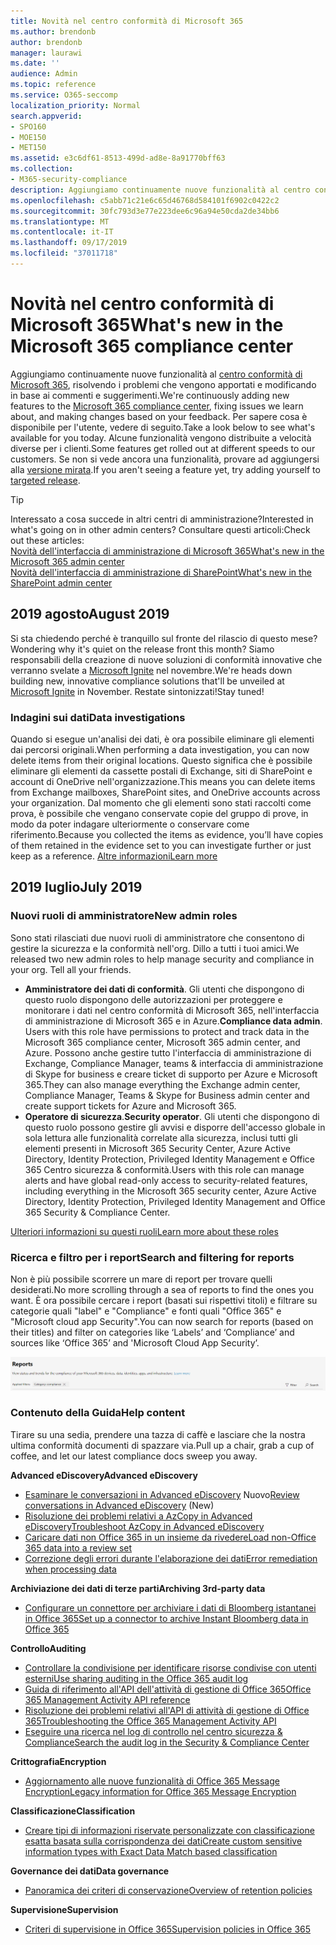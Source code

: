 ```yaml
---
title: Novità nel centro conformità di Microsoft 365
ms.author: brendonb
author: brendonb
manager: laurawi
ms.date: ''
audience: Admin
ms.topic: reference
ms.service: O365-seccomp
localization_priority: Normal
search.appverid:
- SPO160
- MOE150
- MET150
ms.assetid: e3c6df61-8513-499d-ad8e-8a91770bff63
ms.collection:
- M365-security-compliance
description: Aggiungiamo continuamente nuove funzionalità al centro conformità di Microsoft 365, risolvendo i problemi che vengono apportati e modificando in base ai commenti e suggerimenti. Scoprire cosa è stato fino a questo mese.
ms.openlocfilehash: c5abb71c21e6c65d46768d584101f6902c0422c2
ms.sourcegitcommit: 30fc793d3e77e223dee6c96a94e50cda2de34bb6
ms.translationtype: MT
ms.contentlocale: it-IT
ms.lasthandoff: 09/17/2019
ms.locfileid: "37011718"
---
```

# <a name="whats-new-in-the-microsoft-365-compliance-center"></a><span data-ttu-id="11b98-104">Novità nel centro conformità di Microsoft 365</span><span class="sxs-lookup"><span data-stu-id="11b98-104">What's new in the Microsoft 365 compliance center</span></span>

<span data-ttu-id="11b98-105">Aggiungiamo continuamente nuove funzionalità al [centro conformità di Microsoft 365](microsoft-365-compliance-center.md), risolvendo i problemi che vengono apportati e modificando in base ai commenti e suggerimenti.</span><span class="sxs-lookup"><span data-stu-id="11b98-105">We're continuously adding new features to the [Microsoft 365 compliance center](microsoft-365-compliance-center.md), fixing issues we learn about, and making changes based on your feedback.</span></span> <span data-ttu-id="11b98-106">Per sapere cosa è disponibile per l'utente, vedere di seguito.</span><span class="sxs-lookup"><span data-stu-id="11b98-106">Take a look below to see what's available for you today.</span></span> <span data-ttu-id="11b98-107">Alcune funzionalità vengono distribuite a velocità diverse per i clienti.</span><span class="sxs-lookup"><span data-stu-id="11b98-107">Some features get rolled out at different speeds to our customers.</span></span> <span data-ttu-id="11b98-108">Se non si vede ancora una funzionalità, provare ad aggiungersi alla [versione mirata](https://docs.microsoft.com/office365/admin/manage/release-options-in-office-365).</span><span class="sxs-lookup"><span data-stu-id="11b98-108">If you aren't seeing a feature yet, try adding yourself to [targeted release](https://docs.microsoft.com/office365/admin/manage/release-options-in-office-365).</span></span>

> [!TIP]
> <span data-ttu-id="11b98-109">Interessato a cosa succede in altri centri di amministrazione?</span><span class="sxs-lookup"><span data-stu-id="11b98-109">Interested in what's going on in other admin centers?</span></span> <span data-ttu-id="11b98-110">Consultare questi articoli:</span><span class="sxs-lookup"><span data-stu-id="11b98-110">Check out these articles:</span></span><br>[<span data-ttu-id="11b98-111">Novità dell'interfaccia di amministrazione di Microsoft 365</span><span class="sxs-lookup"><span data-stu-id="11b98-111">What's new in the Microsoft 365 admin center</span></span>](https://docs.microsoft.com/office365/admin/whats-new-in-preview?view=o365-worldwide)<br>[<span data-ttu-id="11b98-112">Novità dell'interfaccia di amministrazione di SharePoint</span><span class="sxs-lookup"><span data-stu-id="11b98-112">What's new in the SharePoint admin center</span></span>](https://docs.microsoft.com/sharepoint/what-s-new-in-admin-center)

## <a name="august-2019"></a><span data-ttu-id="11b98-113">2019 agosto</span><span class="sxs-lookup"><span data-stu-id="11b98-113">August 2019</span></span>

<span data-ttu-id="11b98-114">Si sta chiedendo perché è tranquillo sul fronte del rilascio di questo mese?</span><span class="sxs-lookup"><span data-stu-id="11b98-114">Wondering why it's quiet on the release front this month?</span></span> <span data-ttu-id="11b98-115">Siamo responsabili della creazione di nuove soluzioni di conformità innovative che verranno svelate a [Microsoft Ignite](https://www.microsoft.com/ignite) nel novembre.</span><span class="sxs-lookup"><span data-stu-id="11b98-115">We're heads down building new, innovative compliance solutions that'll be unveiled at [Microsoft Ignite](https://www.microsoft.com/ignite) in November.</span></span> <span data-ttu-id="11b98-116">Restate sintonizzati!</span><span class="sxs-lookup"><span data-stu-id="11b98-116">Stay tuned!</span></span>

### <a name="data-investigations"></a><span data-ttu-id="11b98-117">Indagini sui dati</span><span class="sxs-lookup"><span data-stu-id="11b98-117">Data investigations</span></span>

<span data-ttu-id="11b98-118">Quando si esegue un'analisi dei dati, è ora possibile eliminare gli elementi dai percorsi originali.</span><span class="sxs-lookup"><span data-stu-id="11b98-118">When performing a data investigation, you can now delete items from their original locations.</span></span> <span data-ttu-id="11b98-119">Questo significa che è possibile eliminare gli elementi da cassette postali di Exchange, siti di SharePoint e account di OneDrive nell'organizzazione.</span><span class="sxs-lookup"><span data-stu-id="11b98-119">This means you can delete items from Exchange mailboxes, SharePoint sites, and OneDrive accounts across your organization.</span></span> <span data-ttu-id="11b98-120">Dal momento che gli elementi sono stati raccolti come prova, è possibile che vengano conservate copie del gruppo di prove, in modo da poter indagare ulteriormente o conservare come riferimento.</span><span class="sxs-lookup"><span data-stu-id="11b98-120">Because you collected the items as evidence, you’ll have copies of them retained in the evidence set to you can investigate further or just keep as a reference.</span></span> [<span data-ttu-id="11b98-121">Altre informazioni</span><span class="sxs-lookup"><span data-stu-id="11b98-121">Learn more</span></span>](datainvestigations/delete-items-from-original-locations.md)

## <a name="july-2019"></a><span data-ttu-id="11b98-122">2019 luglio</span><span class="sxs-lookup"><span data-stu-id="11b98-122">July 2019</span></span>

### <a name="new-admin-roles"></a><span data-ttu-id="11b98-123">Nuovi ruoli di amministratore</span><span class="sxs-lookup"><span data-stu-id="11b98-123">New admin roles</span></span>

<span data-ttu-id="11b98-124">Sono stati rilasciati due nuovi ruoli di amministratore che consentono di gestire la sicurezza e la conformità nell'org. Dillo a tutti i tuoi amici.</span><span class="sxs-lookup"><span data-stu-id="11b98-124">We released two new admin roles to help manage security and compliance in your org. Tell all your friends.</span></span>

- <span data-ttu-id="11b98-125">**Amministratore dei dati di conformità**. Gli utenti che dispongono di questo ruolo dispongono delle autorizzazioni per proteggere e monitorare i dati nel centro conformità di Microsoft 365, nell'interfaccia di amministrazione di Microsoft 365 e in Azure.</span><span class="sxs-lookup"><span data-stu-id="11b98-125">**Compliance data admin**. Users with this role have permissions to protect and track data in the Microsoft 365 compliance center, Microsoft 365 admin center, and Azure.</span></span> <span data-ttu-id="11b98-126">Possono anche gestire tutto l'interfaccia di amministrazione di Exchange, Compliance Manager, teams & interfaccia di amministrazione di Skype for business e creare ticket di supporto per Azure e Microsoft 365.</span><span class="sxs-lookup"><span data-stu-id="11b98-126">They can also manage everything the Exchange admin center, Compliance Manager, Teams & Skype for Business admin center and create support tickets for Azure and Microsoft 365.</span></span>
- <span data-ttu-id="11b98-127">**Operatore di sicurezza**.</span><span class="sxs-lookup"><span data-stu-id="11b98-127">**Security operator**.</span></span> <span data-ttu-id="11b98-128">Gli utenti che dispongono di questo ruolo possono gestire gli avvisi e disporre dell'accesso globale in sola lettura alle funzionalità correlate alla sicurezza, inclusi tutti gli elementi presenti in Microsoft 365 Security Center, Azure Active Directory, Identity Protection, Privileged Identity Management e Office 365 Centro sicurezza & conformità.</span><span class="sxs-lookup"><span data-stu-id="11b98-128">Users with this role can manage alerts and have global read-only access to security-related features, including everything in the Microsoft 365 security center, Azure Active Directory, Identity Protection, Privileged Identity Management and Office 365 Security & Compliance Center.</span></span>

[<span data-ttu-id="11b98-129">Ulteriori informazioni su questi ruoli</span><span class="sxs-lookup"><span data-stu-id="11b98-129">Learn more about these roles</span></span>](https://docs.microsoft.com/office365/securitycompliance/permissions-microsoft-365-compliance-security)

### <a name="search-and-filtering-for-reports"></a><span data-ttu-id="11b98-130">Ricerca e filtro per i report</span><span class="sxs-lookup"><span data-stu-id="11b98-130">Search and filtering for reports</span></span>

<span data-ttu-id="11b98-131">Non è più possibile scorrere un mare di report per trovare quelli desiderati.</span><span class="sxs-lookup"><span data-stu-id="11b98-131">No more scrolling through a sea of reports to find the ones you want.</span></span> <span data-ttu-id="11b98-132">È ora possibile cercare i report (basati sui rispettivi titoli) e filtrare su categorie quali "label" e "Compliance" e fonti quali "Office 365" e "Microsoft cloud app Security".</span><span class="sxs-lookup"><span data-stu-id="11b98-132">You can now search for reports (based on their titles) and filter on categories like ‘Labels’ and ‘Compliance’ and sources like ‘Office 365’ and 'Microsoft Cloud App Security’.</span></span>

![Acquisizione dello schermo dei pulsanti di ricerca e del filtro per i report con un filtro applicato](media/mcc_report_filtering.png)

### <a name="help-content"></a><span data-ttu-id="11b98-134">Contenuto della Guida</span><span class="sxs-lookup"><span data-stu-id="11b98-134">Help content</span></span>

<span data-ttu-id="11b98-135">Tirare su una sedia, prendere una tazza di caffè e lasciare che la nostra ultima conformità documenti di spazzare via.</span><span class="sxs-lookup"><span data-stu-id="11b98-135">Pull up a chair, grab a cup of coffee, and let our latest compliance docs sweep you away.</span></span>

<span data-ttu-id="11b98-136">**Advanced eDiscovery**</span><span class="sxs-lookup"><span data-stu-id="11b98-136">**Advanced eDiscovery**</span></span>
- <span data-ttu-id="11b98-137">[Esaminare le conversazioni in Advanced eDiscovery](compliance20/conversation-review-sets.md) Nuovo</span><span class="sxs-lookup"><span data-stu-id="11b98-137">[Review conversations in Advanced eDiscovery](compliance20/conversation-review-sets.md) (New)</span></span>
- [<span data-ttu-id="11b98-138">Risoluzione dei problemi relativi a AzCopy in Advanced eDiscovery</span><span class="sxs-lookup"><span data-stu-id="11b98-138">Troubleshoot AzCopy in Advanced eDiscovery</span></span>](compliance20/troubleshooting-azcopy.md)
- [<span data-ttu-id="11b98-139">Caricare dati non Office 365 in un insieme da rivedere</span><span class="sxs-lookup"><span data-stu-id="11b98-139">Load non-Office 365 data into a review set</span></span>](compliance20/load-non-office365-data.md)
- [<span data-ttu-id="11b98-140">Correzione degli errori durante l'elaborazione dei dati</span><span class="sxs-lookup"><span data-stu-id="11b98-140">Error remediation when processing data</span></span>](compliance20/error-remediation.md)

<span data-ttu-id="11b98-141">**Archiviazione dei dati di terze parti**</span><span class="sxs-lookup"><span data-stu-id="11b98-141">**Archiving 3rd-party data**</span></span>
- [<span data-ttu-id="11b98-142">Configurare un connettore per archiviare i dati di Bloomberg istantanei in Office 365</span><span class="sxs-lookup"><span data-stu-id="11b98-142">Set up a connector to archive Instant Bloomberg data in Office 365</span></span>](archive-instant-bloomberg-data.md)

<span data-ttu-id="11b98-143">**Controllo**</span><span class="sxs-lookup"><span data-stu-id="11b98-143">**Auditing**</span></span>
- [<span data-ttu-id="11b98-144">Controllare la condivisione per identificare risorse condivise con utenti esterni</span><span class="sxs-lookup"><span data-stu-id="11b98-144">Use sharing auditing in the Office 365 audit log</span></span>](use-sharing-auditing.md)
- [<span data-ttu-id="11b98-145">Guida di riferimento all'API dell'attività di gestione di Office 365</span><span class="sxs-lookup"><span data-stu-id="11b98-145">Office 365 Management Activity API reference</span></span>](https://docs.microsoft.com/office/office-365-management-api/office-365-management-activity-api-reference)
- [<span data-ttu-id="11b98-146">Risoluzione dei problemi relativi all'API di attività di gestione di Office 365</span><span class="sxs-lookup"><span data-stu-id="11b98-146">Troubleshooting the Office 365 Management Activity API</span></span>](https://docs.microsoft.com/office/office-365-management-api/troubleshooting-the-office-365-management-activity-api)
- [<span data-ttu-id="11b98-147">Eseguire una ricerca nel log di controllo nel centro sicurezza & Compliance</span><span class="sxs-lookup"><span data-stu-id="11b98-147">Search the audit log in the Security & Compliance Center</span></span>](search-the-audit-log-in-security-and-compliance.md)

<span data-ttu-id="11b98-148">**Crittografia**</span><span class="sxs-lookup"><span data-stu-id="11b98-148">**Encryption**</span></span>
- [<span data-ttu-id="11b98-149">Aggiornamento alle nuove funzionalità di Office 365 Message Encryption</span><span class="sxs-lookup"><span data-stu-id="11b98-149">Legacy information for Office 365 Message Encryption</span></span>](legacy-information-for-message-encryption.md)

<span data-ttu-id="11b98-150">**Classificazione**</span><span class="sxs-lookup"><span data-stu-id="11b98-150">**Classification**</span></span>
- [<span data-ttu-id="11b98-151">Creare tipi di informazioni riservate personalizzate con classificazione esatta basata sulla corrispondenza dei dati</span><span class="sxs-lookup"><span data-stu-id="11b98-151">Create custom sensitive information types with Exact Data Match based classification</span></span>](create-custom-sensitive-information-types-with-exact-data-match-based-classification.md)

<span data-ttu-id="11b98-152">**Governance dei dati**</span><span class="sxs-lookup"><span data-stu-id="11b98-152">**Data governance**</span></span>
- [<span data-ttu-id="11b98-153">Panoramica dei criteri di conservazione</span><span class="sxs-lookup"><span data-stu-id="11b98-153">Overview of retention policies</span></span>](retention-policies.md)

<span data-ttu-id="11b98-154">**Supervisione**</span><span class="sxs-lookup"><span data-stu-id="11b98-154">**Supervision**</span></span>
- [<span data-ttu-id="11b98-155">Criteri di supervisione in Office 365</span><span class="sxs-lookup"><span data-stu-id="11b98-155">Supervision policies in Office 365</span></span>](supervision-policies.md)